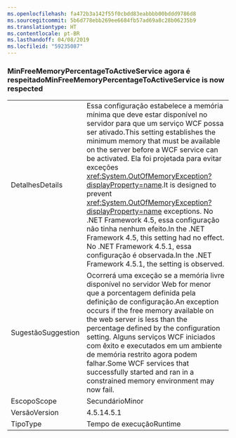 ```yaml
---
ms.openlocfilehash: fa472b3a142f55f0cbdd83eabbbb00bddd9786d8
ms.sourcegitcommit: 5b6d778ebb269ee6684fb57ad69a8c28b06235b9
ms.translationtype: HT
ms.contentlocale: pt-BR
ms.lasthandoff: 04/08/2019
ms.locfileid: "59235087"
---
```

### <a name="minfreememorypercentagetoactiveservice-is-now-respected"></a><span data-ttu-id="6c190-101">MinFreeMemoryPercentageToActiveService agora é respeitado</span><span class="sxs-lookup"><span data-stu-id="6c190-101">MinFreeMemoryPercentageToActiveService is now respected</span></span>

|   |   |
|---|---|
|<span data-ttu-id="6c190-102">Detalhes</span><span class="sxs-lookup"><span data-stu-id="6c190-102">Details</span></span>|<span data-ttu-id="6c190-103">Essa configuração estabelece a memória mínima que deve estar disponível no servidor para que um serviço WCF possa ser ativado.</span><span class="sxs-lookup"><span data-stu-id="6c190-103">This setting establishes the minimum memory that must be available on the server before a WCF service can be activated.</span></span> <span data-ttu-id="6c190-104">Ela foi projetada para evitar exceções <xref:System.OutOfMemoryException?displayProperty=name>.</span><span class="sxs-lookup"><span data-stu-id="6c190-104">It is designed to prevent <xref:System.OutOfMemoryException?displayProperty=name> exceptions.</span></span> <span data-ttu-id="6c190-105">No .NET Framework 4.5, essa configuração não tinha nenhum efeito.</span><span class="sxs-lookup"><span data-stu-id="6c190-105">In the .NET Framework 4.5, this setting had no effect.</span></span> <span data-ttu-id="6c190-106">No .NET Framework 4.5.1, essa configuração é observada.</span><span class="sxs-lookup"><span data-stu-id="6c190-106">In the .NET Framework 4.5.1, the setting is observed.</span></span>|
|<span data-ttu-id="6c190-107">Sugestão</span><span class="sxs-lookup"><span data-stu-id="6c190-107">Suggestion</span></span>|<span data-ttu-id="6c190-108">Ocorrerá uma exceção se a memória livre disponível no servidor Web for menor que a porcentagem definida pela definição de configuração.</span><span class="sxs-lookup"><span data-stu-id="6c190-108">An exception occurs if the free memory available on the web server is less than the percentage defined by the configuration setting.</span></span> <span data-ttu-id="6c190-109">Alguns serviços WCF iniciados com êxito e executados em um ambiente de memória restrito agora podem falhar.</span><span class="sxs-lookup"><span data-stu-id="6c190-109">Some WCF services that successfully started and ran in a constrained memory environment may now fail.</span></span>|
|<span data-ttu-id="6c190-110">Escopo</span><span class="sxs-lookup"><span data-stu-id="6c190-110">Scope</span></span>|<span data-ttu-id="6c190-111">Secundário</span><span class="sxs-lookup"><span data-stu-id="6c190-111">Minor</span></span>|
|<span data-ttu-id="6c190-112">Versão</span><span class="sxs-lookup"><span data-stu-id="6c190-112">Version</span></span>|<span data-ttu-id="6c190-113">4.5.1</span><span class="sxs-lookup"><span data-stu-id="6c190-113">4.5.1</span></span>|
|<span data-ttu-id="6c190-114">Tipo</span><span class="sxs-lookup"><span data-stu-id="6c190-114">Type</span></span>|<span data-ttu-id="6c190-115">Tempo de execução</span><span class="sxs-lookup"><span data-stu-id="6c190-115">Runtime</span></span>|
